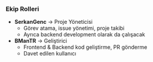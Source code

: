 ### Ekip Rolleri

- **SerkanGenc** → Proje Yöneticisi  
  - Görev atama, issue yönetimi, proje takibi
  - Ayrıca backend development olarak da çalışacak
- **BManTR** → Geliştirici  
  - Frontend & Backend kod geliştirme, PR gönderme
  - Davet edilen kullanıcı


